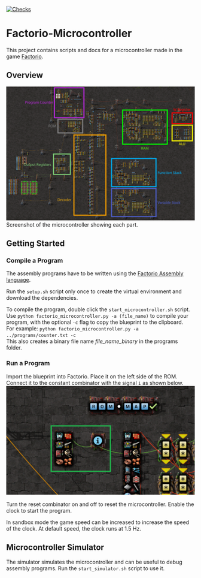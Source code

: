 [![Checks](https://github.com/Maurits825/factorio-microcontroller/actions/workflows/factorio-microcontroller.yml/badge.svg)](https://github.com/Maurits825/factorio-microcontroller/actions)

# Factorio-Microcontroller
This project contains scripts and docs for a microcontroller made in the game [Factorio](https://www.factorio.com/).

## Overview
![factorio microcontroller](img/factorio-cpu-v2.png)
Screenshot of the microcontroller showing each part.

## Getting Started

### Compile a Program
The assembly programs have to be written using the [Factorio Assembly language](https://github.com/Maurits825/factorio-microcontroller/wiki/Factorio-Assembly-Language).

Run the `setup.sh` script only once to create the virtual environment and download the dependencies.

To compile the program, double click the `start_microcontroller.sh` script.  
Use `python factorio_microcontroller.py -a (file_name)` to compile your program, with the optional `-c` flag to copy the blueprint to the clipboard.  
For example: `python factorio_microcontroller.py -a ../programs/counter.txt -c`  
This also creates a binary file name _file_name_binary_ in the programs folder.

### Run a Program
Import the blueprint into Factorio. Place it on the left side of the ROM. Connect it to the constant combinator with the signal `i` as shown below.  
![program memory](img/program-memory.png)

Turn the reset combinator on and off to reset the microcontroller. Enable the clock to start the program.

In sandbox mode the game speed can be increased to increase the speed of the clock. At default speed, the clock runs at 1.5 Hz.

## Microcontroller Simulator
The simulator simulates the microcontroller and can be useful to debug assembly programs. Run the `start_simulator.sh` script to use it.
